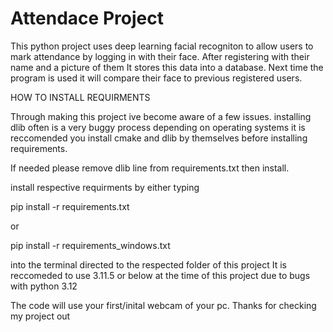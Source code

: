 # Attendace Project
 This python project uses deep learning facial recogniton to allow users to mark attendance by logging in with their face. After registering with their name and a picture of them It stores this data into a database. 
Next time the program is used it will compare their face to previous registered users.

HOW TO INSTALL REQUIRMENTS

Through making this project ive become aware of a few issues. installing dlib often is a very buggy process depending on operating systems it is reccomended you install cmake and dlib by themselves before installing requirements. 





If needed please remove dlib line from requirements.txt then install.

install respective requirments by either typing

pip install -r requirements.txt

or

pip install -r requirements_windows.txt

into the terminal directed to the respected folder of this project
It is reccomeded to use 3.11.5 or below at the time of this project due to bugs with python 3.12

The code will use your first/inital webcam of your pc. Thanks for checking my project out
